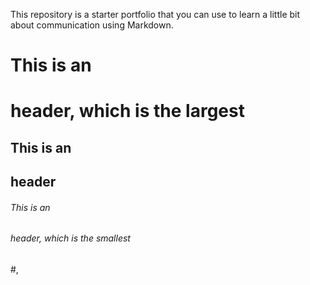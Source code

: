 This repository is a starter portfolio that you can use to learn a little bit about communication using Markdown.
# This is an <h1> header, which is the largest
## This is an <h2> header
###### This is an <h6> header, which is the smallest
#, 
